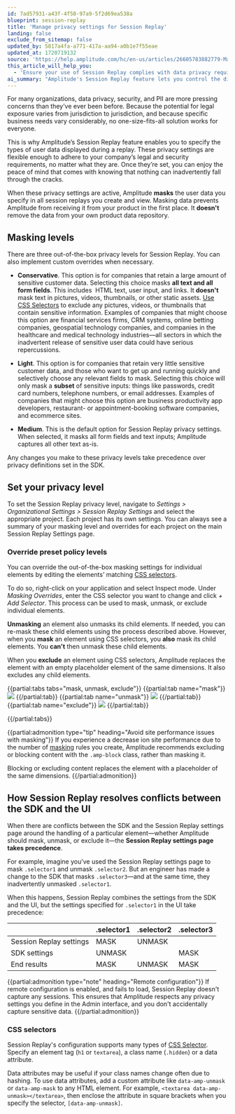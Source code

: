```yaml
---
id: 7ad57931-a43f-4f50-97a9-5f2d69ea538a
blueprint: session-replay
title: 'Manage privacy settings for Session Replay'
landing: false
exclude_from_sitemap: false
updated_by: 5817a4fa-a771-417a-aa94-a0b1e7f55eae
updated_at: 1720719132
source: 'https://help.amplitude.com/hc/en-us/articles/26605783882779-Manage-privacy-settings-for-Session-Replay'
this_article_will_help_you:
  - 'Ensure your use of Session Replay complies with data privacy requirements'
ai_summary: "Amplitude's Session Replay feature lets you control the display of user data during replays to meet your legal and security needs. You can choose from three privacy levels - Conservative, Light, and Medium - or set custom overrides as needed. These settings mask sensitive information in replays without removing it from your data. You can adjust privacy levels and override settings for individual elements using CSS selectors. The Session Replay settings page takes precedence over SDK settings in conflicts. Remember, if remote configuration fails, Session Replay won't capture any sessions to protect your privacy settings."
---
```

For many organizations, data privacy, security, and PII are more pressing concerns than they’ve ever been before. Because the potential for legal exposure varies from jurisdiction to jurisdiction, and because specific business needs vary considerably, no one-size-fits-all solution works for everyone.

This is why Amplitude’s Session Replay feature enables you to specify the types of user data displayed during a replay. These privacy settings are flexible enough to adhere to your company’s legal and security requirements, no matter what they are. Once they’re set, you can enjoy the peace of mind that comes with knowing that nothing can inadvertently fall through the cracks.

When these privacy settings are active, Amplitude **masks** the user data you specify in all session replays you create and view. Masking data prevents Amplitude from receiving it from your product in the first place. It **doesn't** remove the data from your own product data repository.

## Masking levels

There are three out-of-the-box privacy levels for Session Replay. You can also implement custom overrides when necessary.

- **Conservative**. This option is for companies that retain a large amount of sensitive customer data. Selecting this choice masks **all text and all form fields**. This includes  HTML text, user input, and links. It **doesn't** mask text in pictures, videos, thumbnails, or other static assets. [Use CSS Selectors](https://www.w3schools.com/cssref/css_selectors.php) to exclude any pictures, videos, or thumbnails that contain sensitive information. Examples of companies that might choose this option are financial services firms, CRM systems, online betting companies, geospatial technology companies, and companies in the healthcare and medical technology industries—all sectors in which the inadvertent release of sensitive user data could have serious repercussions.

- **Light**. This option is for companies that retain very little sensitive customer data, and those who want to get up and running quickly and selectively choose any relevant fields to mask. Selecting this choice will only mask a **subset** of sensitive inputs: things like passwords, credit card numbers, telephone numbers, or email addresses. Examples of companies that might choose this option are business productivity app developers, restaurant- or appointment-booking software companies, and ecommerce sites.

- **Medium**. This is the default option for Session Replay privacy settings. When selected, it masks all form fields and text inputs; Amplitude captures all other text as-is.

Any changes you make to these privacy levels take precedence over privacy definitions set in the SDK.

## Set your privacy level

To set the Session Replay privacy level, navigate to _Settings > Organizational Settings > Session Replay Settings_ and select the appropriate project. Each project has its own settings. You can always see a summary of your masking level and overrides for each project on the main Session Replay Settings page.

### Override preset policy levels

You can override the out-of-the-box masking settings for individual elements by editing the elements’ matching [CSS selectors](https://www.w3schools.com/cssref/css_selectors.php).

To do so, right-click on your application and select Inspect mode. Under *Masking Overrides*, enter the CSS selector you want to change and click *+ Add Selector*. This process can be used to mask, unmask, or exclude individual elements.

**Unmasking** an element also unmasks its child elements. If needed, you can re-mask these child elements using the process described above. However, when you **mask** an element using CSS selectors, you **also** mask its child elements. You **can't** then unmask these child elements.

When you **exclude** an element using CSS selectors, Amplitude replaces the element with an empty placeholder element of the same dimensions. It also excludes any child elements.

{{partial:tabs tabs="mask, unmask, exclude"}}
{{partial:tab name="mask"}}
![](statamic://asset::help_center_conversions::session-replay/image2.png)
{{/partial:tab}}
{{partial:tab name="unmask"}}
![](statamic://asset::help_center_conversions::session-replay/image1.png)
{{/partial:tab}}
{{partial:tab name="exclude"}}
![](statamic://asset::help_center_conversions::session-replay/image3.png)
{{/partial:tab}}

{{/partial:tabs}}

{{partial:admonition type="tip" heading="Avoid site performance issues with masking"}}
If you experience a decrease ion site performance due to the number of [masking](/docs/session-replay/session-replay-standalone-sdk#mask-on-screen-data) rules you create, Amplitude recommends excluding or blocking content with the `.amp-block` class, rather than masking it.

Blocking or excluding content replaces the element with a placeholder of the same dimensions.
{{/partial:admonition}}

## How Session Replay resolves conflicts between the SDK and the UI

When there are conflicts between the SDK and the Session Replay settings page around the handling of a particular element—whether Amplitude should mask, unmask, or exclude it—the **Session Replay settings page takes precedence**.

For example, imagine you’ve used the Session Replay settings page to mask `.selector1` and unmask `.selector2`. But an engineer has made a change to the SDK that masks `.selector3`—and at the same time, they inadvertently unmasked `.selector1`.

When this happens, Session Replay combines the settings from the SDK and the UI, but the settings specified for `.selector1` in the UI take precedence:

|                         | .selector1 | .selector2 | .selector3 |
| ----------------------- | ---------- | ---------- | ---------- |
| Session Replay settings | MASK       | UNMASK     |            |
| SDK settings            | UNMASK     |            | MASK       |
| End results             | MASK       | UNMASK     | MASK       |

{{partial:admonition type="note" heading="Remote configuration"}}
If remote configuration is enabled, and fails to load, Session Replay doesn't capture any sessions. This ensures that Amplitude respects any privacy settings you define in the Admin interface, and you don't accidentally capture sensitive data.
{{/partial:admonition}}

### CSS selectors

Session Replay's configuration supports many types of [CSS Selector](https://developer.mozilla.org/en-US/docs/Learn/CSS/Building_blocks/Selectors). Specify an element tag (`h1` or `textarea`), a class name (`.hidden`) or a data attribute.

Data attributes may be useful if your class names change often due to hashing. To use  data attributes, add a custom attribute like `data-amp-unmask` or `data-amp-mask` to any HTML element. For example, `<textarea data-amp-unmask></textarea>`, then enclose the attribute in square brackets when you specify the selector, `[data-amp-unmask]`.

